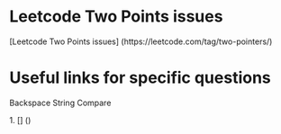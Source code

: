 # Leetcode Two Points issues
<p>[Leetcode Two Points issues] (https://leetcode.com/tag/two-pointers/)

# Useful links for specific questions
<p>Backspace String Compare
<p>1. [] ()
